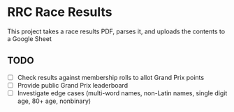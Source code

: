 # RRC Race Results
This project takes a race results PDF, parses it, and uploads the contents to a Google Sheet

## TODO
- [ ] Check results against membership rolls to allot Grand Prix points
- [ ] Provide public Grand Prix leaderboard
- [ ] Investigate edge cases (multi-word names, non-Latin names, single digit age, 80+ age, nonbinary)
